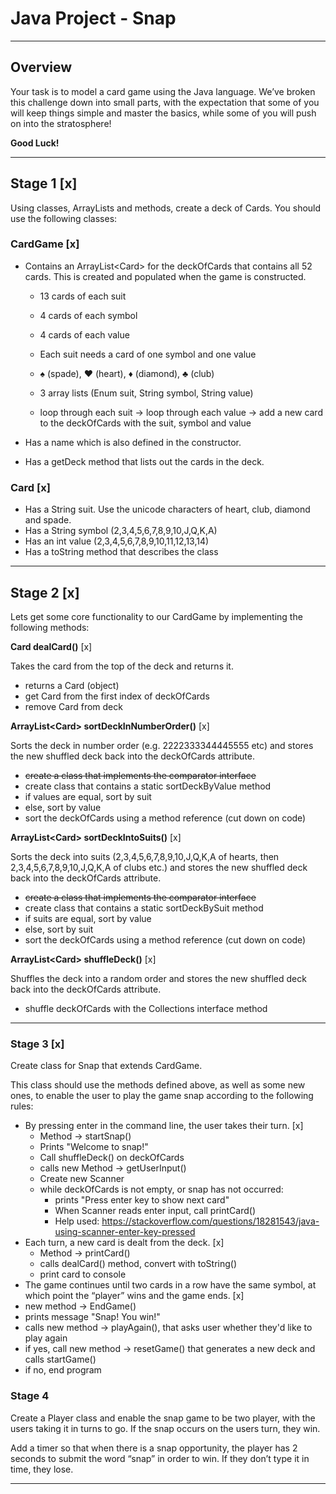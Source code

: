 <!-- _class: lead -->

# Java Project - Snap

---

## Overview

Your task is to model a card game using the Java language. We’ve broken this challenge down
into small parts, with the expectation that some of you will keep things simple and master the
basics, while some of you will push on into the stratosphere!

**Good Luck!**

---

## Stage 1 [x]

Using classes, ArrayLists and methods, create a deck of Cards. You should use the following
classes:

### CardGame [x]

- Contains an ArrayList\<Card\> for the deckOfCards that contains all 52 cards. This is created and populated when the game is constructed.
    - 13 cards of each suit
    - 4 cards of each symbol
    - 4 cards of each value
    - Each suit needs a card of one symbol and one value
    - ♠ (spade), ♥ (heart), ♦ (diamond), ♣ (club)

    - 3 array lists (Enum suit, String symbol, String value)
    - loop through each suit -> loop through each value -> add a new card to the deckOfCards with the suit, symbol and value

- Has a name which is also defined in the constructor.
- Has a getDeck method that lists out the cards in the deck.

### Card [x]

- Has a String suit. Use the unicode characters of heart, club, diamond and spade.
- Has a String symbol (2,3,4,5,6,7,8,9,10,J,Q,K,A)
- Has an int value (2,3,4,5,6,7,8,9,10,11,12,13,14)
- Has a toString method that describes the class

---

## Stage 2 [x]

Lets get some core functionality to our CardGame by implementing the following methods:

**Card dealCard()** [x]

Takes the card from the top of the deck and returns it.
- returns a Card (object)
- get Card from the first index of deckOfCards
- remove Card from deck

**ArrayList\<Card\> sortDeckInNumberOrder()** [x]

Sorts the deck in number order (e.g. 2222333344445555 etc) and stores the new shuffled deck back into the deckOfCards attribute.
- ~~create a class that implements the comparator interface~~
- create class that contains a static sortDeckByValue method
- if values are equal, sort by suit
- else, sort by value
- sort the deckOfCards using a method reference (cut down on code)

**ArrayList\<Card\> sortDeckIntoSuits()** [x]

Sorts the deck into suits (2,3,4,5,6,7,8,9,10,J,Q,K,A of hearts, then 2,3,4,5,6,7,8,9,10,J,Q,K,A of clubs etc.) and stores the new shuffled deck back into the deckOfCards attribute.
- ~~create a class that implements the comparator interface~~
- create class that contains a static sortDeckBySuit method
- if suits are equal, sort by value
- else, sort by suit
- sort the deckOfCards using a method reference (cut down on code)

**ArrayList\<Card\> shuffleDeck()** [x]

Shuffles the deck into a random order and stores the new shuffled deck back into the deckOfCards attribute.
- shuffle deckOfCards with the Collections interface method

---

### Stage 3 [x]

Create class for Snap that extends CardGame.

This class should use the methods defined
above, as well as some new ones, to enable the user to play the game snap according to the
following rules:

- By pressing enter in the command line, the user takes their turn. [x]
  - Method -> startSnap()
  - Prints "Welcome to snap!"
  - Call shuffleDeck() on deckOfCards
  - calls new Method -> getUserInput()
  - Create new Scanner
  - while deckOfCards is not empty, or snap has not occurred:
    - prints "Press enter key to show next card"
    - When Scanner reads enter input, call printCard()
    - Help used: https://stackoverflow.com/questions/18281543/java-using-scanner-enter-key-pressed
- Each turn, a new card is dealt from the deck. [x]
  - Method -> printCard()
  - calls dealCard() method, convert with toString()
  - print card to console
- The game continues until two cards in a row have the same symbol, at which point the “player” wins and the game ends. [x]
- new method -> EndGame()
- prints message "Snap! You win!"
- calls new method -> playAgain(), that asks user whether they'd like to play again
- if yes, call new method -> resetGame() that generates a new deck and calls startGame()
- if no, end program
  

### Stage 4

Create a Player class and enable the snap game to be two player, with the users taking it in turns to go. If the snap occurs on the users turn, they win.

Add a timer so that when there is a snap opportunity, the player has 2 seconds to submit the word “snap” in order to win. If they don’t type it in time, they lose.

---
